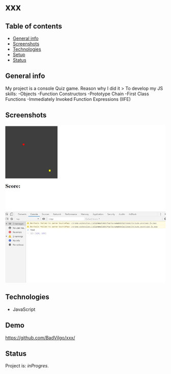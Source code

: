 # xxx

## Table of contents

* [General info](#general-info)
* [Screenshots](#screenshots)
* [Technologies](#technologies)
* [Setup](#setup)
* [Status](#status)

## General info
My project is a console Quiz game. Reason why I did it > To develop my JS skills:
-Objects 
-Function Constructors
-Prototype Chain
-First Class Functions
-Immediately Invoked Function Expressions (IIFE)

## Screenshots
![Example screenshot](img/screenshot.jpg)

## Technologies
* JavaScript 

## Demo
https://github.com/BadVilgo/xxx/


## Status
Project is: _inProgres_.


